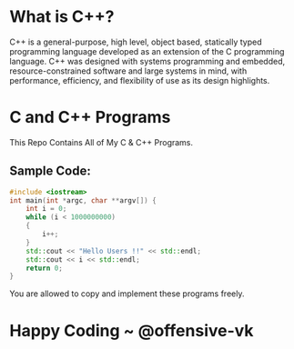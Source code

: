 # What is C++?
C++ is a general-purpose, high level, object based, statically typed programming language developed as an extension of the C programming language. 
C++ was designed with systems programming and embedded, resource-constrained software and large systems in mind, with performance, efficiency, and flexibility of use as its design highlights.

# C and C++ Programs
This Repo Contains All of My C & C++ Programs.

## Sample Code:
```c++
#include <iostream>
int main(int *argc, char **argv[]) {
    int i = 0;
    while (i < 1000000000)
    {
        i++;
    }
    std::cout << "Hello Users !!" << std::endl;
    std::cout << i << std::endl;
    return 0;
}
```
You are allowed to copy and implement these programs freely.
# Happy Coding ~ @offensive-vk
